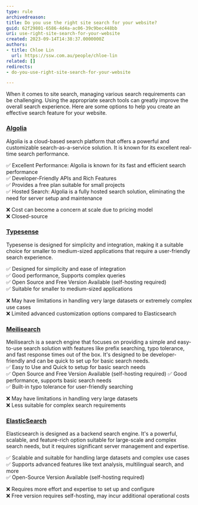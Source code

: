 ```yaml
---
type: rule
archivedreason:
title: Do you use the right site search for your website?
guid: 62f29801-6586-4d4a-ac06-39c9bec448bb
uri: use-right-site-search-for-your-website
created: 2023-09-14T14:38:37.0000000Z
authors:
- title: Chloe Lin
  url: https://ssw.com.au/people/chloe-lin
related: []
redirects:
- do-you-use-right-site-search-for-your-website

---
```



When it comes to site search, managing various search requirements can be challenging. Using the appropriate search tools can greatly improve the overall search experience. Here are some options to help you create an effective search feature for your website.
            
<!--endintro-->


### [Algolia](https://www.algolia.com/)

Algolia is a cloud-based search platform that offers a powerful and customizable search-as-a-service solution. It is known for its excellent real-time search performance.

✅ Excellent Performance: Algolia is known for its fast and efficient search performance  
✅ Developer-Friendly APIs and Rich Features  
✅ Provides a free plan suitable for small projects  
✅ Hosted Search: Algolia is a fully hosted search solution, eliminating the need for server setup and maintenance  

❌ Cost can become a concern at scale due to pricing model  
❌ Closed-source



### [Typesense](https://typesense.org/)
Typesense is designed for simplicity and integration, making it a suitable choice for smaller to medium-sized applications that require a user-friendly search experience.

✅ Designed for simplicity and ease of integration  
✅ Good performance, Supports complex queries  
✅ Open Source and Free Version Available (self-hosting required)  
✅ Suitable for smaller to medium-sized applications

❌ May have limitations in handling very large datasets or extremely complex use cases  
❌ Limited advanced customization options compared to Elasticsearch


### [Meilisearch](https://www.meilisearch.com/)

Meilisearch is a search engine that focuses on providing a simple and easy-to-use search solution with features like prefix searching, typo tolerance, and fast response times out of the box. It's designed to be developer-friendly and can be quick to set up for basic search needs.  
✅ Easy to Use and Quick to setup for basic search needs  
✅ Open Source and Free Version Available (self-hosting required)
✅ Good performance, supports basic search needs  
✅ Built-in typo tolerance for user-friendly searching 

❌ May have limitations in handling very large datasets  
❌ Less suitable for complex search requirements  


### [ElasticSearch](www.elastic.co/)
Elasticsearch is designed as a backend search engine. It's a powerful, scalable, and feature-rich option suitable for large-scale and complex search needs, but it requires significant server management and expertise.


✅ Scalable and suitable for handling large datasets and complex use cases  
✅ Supports advanced features like text analysis, multilingual search, and more  
✅ Open-Source Version Available (self-hosting required)
 
❌ Requires more effort and expertise to set up and configure  
❌ Free version requires self-hosting, may incur additional operational costs  


